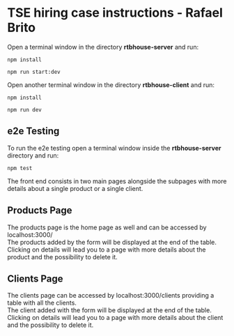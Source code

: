 # TSE hiring case instructions - Rafael Brito

Open a terminal window in the directory **rtbhouse-server** and run:
```
npm install
```
```
npm run start:dev
```
Open another terminal window in the directory **rtbhouse-client** and run:
```
npm install
```
```
npm run dev
````
## e2e Testing
To run the e2e testing open a terminal window inside the **rtbhouse-server** directory and run:
```
npm test
```

The front end consists in two main pages alongside the subpages with more details about a single product or a single client.

## Products Page 
The products page is the home page as well and can be accessed by localhost:3000/ <br>
The products added by the form will be displayed at the end of the table. <br>
Clicking on details will lead you to a page with more details about the product and the possibility to delete it.

## Clients Page
The clients page can be accessed by localhost:3000/clients providing a table with all the clients. <br>
The client added with the form will be displayed at the end of the table. <br>
Clicking on details will lead you to a page with more details about the client and the possibility to delete it.


